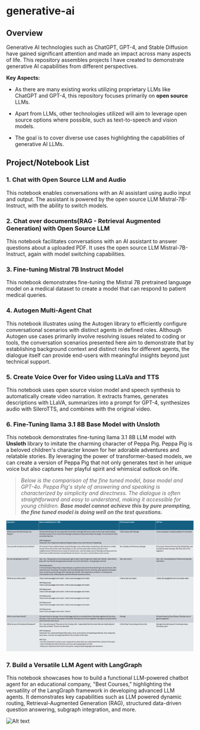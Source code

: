 # generative-ai

## Overview

Generative AI technologies such as ChatGPT, GPT-4, and Stable Diffusion have gained significant attention and made an impact across many aspects of life. This repository assembles projects I have created to demonstrate generative AI capabilities from different perspectives.

**Key Aspects:**

- As there are many existing works utilizing proprietary LLMs like ChatGPT and GPT-4, this repository focuses primarily on **open source** LLMs.

- Apart from LLMs, other technologies utilized will aim to leverage open source options where possible, such as text-to-speech and vision models.

- The goal is to cover diverse use cases highlighting the capabilities of generative AI LLMs.

## Project/Notebook List

### 1. Chat with Open Source LLM and Audio

This notebook enables conversations with an AI assistant using audio input and output. The assistant is powered by the open source LLM Mistral-7B-Instruct, with the ability to switch models.

### 2. Chat over documents(RAG - Retrieval Augmented Generation) with Open Source LLM

This notebook facilitates conversations with an AI assistant to answer questions about a uploaded PDF. It uses the open source LLM Mistral-7B-Instruct, again with model switching capabilities.

### 3. Fine-tuning Mistral 7B Instruct Model

This notebook demonstrates fine-tuning the Mistral 7B pretrained language model on a medical dataset to create a model that can respond to patient medical queries.

### 4. Autogen Multi-Agent Chat

This notebook illustrates using the Autogen library to efficiently configure conversational scenarios with distinct agents in defined roles. Although Autogen use cases primarily involve resolving issues related to coding or tools, the conversation scenarios presented here aim to demonstrate that by establishing background context and distinct roles for different agents, the dialogue itself can provide end-users with meaningful insights beyond just technical support.

### 5. Create Voice Over for Video using LLaVa and TTS

This notebook uses open source vision model and speech synthesis to automatically create video narration. It extracts frames, generates descriptions with LLaVA, summarizes into a prompt for GPT-4, synthesizes audio with SileroTTS, and combines with the original video.

### 6. Fine-Tuning llama 3.1 8B Base Model with Unsloth

This notebook demonstrates fine-tuning llama 3.1 8B LLM model with **Unsloth** library to imitate the charming character of Peppa Pig. Peppa Pig is a beloved children's character known for her adorable adventures and relatable stories. By leveraging the power of transformer-based models, we can create a version of Peppa Pig that not only generates text in her unique voice but also captures her playful spirit and whimsical outlook on life.

> _Below is the comparison of the fine tuned model, base model and GPT-4o. Peppa Pig's style of answering and speaking is characterized by simplicity and directness. The dialogue is often straightforward and easy to understand, making it accessible for young children. **Base model cannot achieve this by pure prompting, the fine tuned model is doing well on the test questions.**_

![Alt text](Assets/result.jpg?raw=true "Result")

### 7. Build a Versatile LLM Agent with LangGraph

This notebook showcases how to build a functional LLM-powered chatbot agent for an educational company, "Best Courses," highlighting the versatility of the LangGraph framework in developing advanced LLM agents. It demonstrates key capabilities such as LLM powered dynamic routing, Retrieval-Augmented Generation (RAG), structured data-driven question answering, subgraph integration, and more.

![Alt text](Assets/agent_edu.gif?raw=true "Result")
